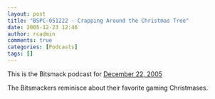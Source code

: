 ```yaml
---
layout: post
title: "BSPC-051222 - Crapping Around the Christmas Tree"
date: 2005-12-23 12:46
author: rcadmin
comments: true
categories: [Podcasts]
tags: []
---
```

This is the Bitsmack podcast for <a href="http://www.bitsmack.com/dl/BSPC-051222.mp3">December 22, 2005</a>

The Bitsmackers reminisce about their favorite gaming Christmases.
